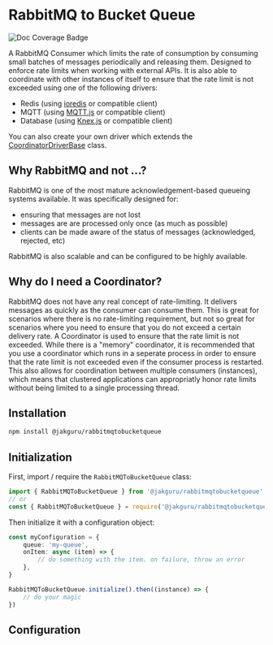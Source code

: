 # RabbitMQ to Bucket Queue

![Doc Coverage Badge](./coverage.svg)

A RabbitMQ Consumer which limits the rate of consumption by consuming small batches of messages periodically and releasing them. Designed to enforce rate limits when working with external APIs.
It is also able to coordinate with other instances of itself to ensure that the rate limit is not exceeded using one of the following drivers:

* Redis (using [ioredis](https://www.npmjs.com/package/ioredis) or compatible client)
* MQTT (using [MQTT.js](https://www.npmjs.com/package/mqtt) or compatible client)
* Database (using [Knex.js](https://www.npmjs.com/package/knex) or compatible client)

You can also create your own driver which extends the [CoordinatorDriverBase](./classes/CoordinatorDriverBase.html) class.

## Why RabbitMQ and not ...?

RabbitMQ is one of the most mature acknowledgement-based queueing systems available.
It was specifically designed for:

* ensuring that messages are not lost
* messages are are processed only once (as much as possible)
* clients can be made aware of the status of messages (acknowledged, rejected, etc)

RabbitMQ is also scalable and can be configured to be highly available.

## Why do I need a Coordinator?

RabbitMQ does not have any real concept of rate-limiting. It delivers messages as quickly as the consumer can consume them.
This is great for scenarios where there is no rate-limiting requirement, but not so great for scenarios where you need to ensure that you do not exceed a certain delivery rate.
A Coordinator is used to ensure that the rate limit is not exceeded. While there is a "memory" coordinator, it is recommended that you use a coordinator which runs in a seperate process in order to ensure that the rate limit is not exceeded even if the consumer process is restarted.
This also allows for coordination between multiple consumers (instances), which means that clustered applications can appropriatly honor rate limits without being limited to a single processing thread.

## Installation

```bash
npm install @jakguru/rabbitmqtobucketqueue
```

## Initialization

First, import / require the `RabbitMQToBucketQueue` class:

```typescript
import { RabbitMQToBucketQueue } from '@jakguru/rabbitmqtobucketqueue';
// or
const { RabbitMQToBucketQueue } = require('@jakguru/rabbitmqtobucketqueue');
```

Then initialize it with a configuration object:

```typescript
const myConfiguration = {
    queue: 'my-queue',
    onItem: async (item) => {
        // do something with the item. on failure, throw an error
    },
}

RabbitMQToBucketQueue.initialize().then((instance) => {
    // do your magic
})
```

## Configuration
